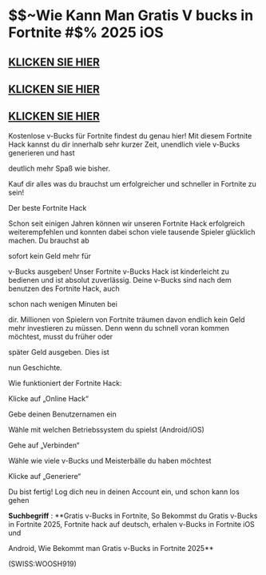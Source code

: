 # $$~Wie Kann Man Gratis V bucks in Fortnite #$% 2025 iOS

## [KLICKEN SIE HIER](https://todayinfos.us/defortnite/?kyf)
## [KLICKEN SIE HIER](https://todayinfos.us/defortnite/?kyf)
## [KLICKEN SIE HIER](https://todayinfos.us/defortnite/?kyf)

Kostenlose v-Bucks für Fortnite findest du genau hier! Mit diesem Fortnite Hack kannst du dir innerhalb sehr kurzer Zeit, unendlich viele v-Bucks generieren und hast 

deutlich mehr Spaß wie bisher. 

Kauf dir alles was du brauchst um erfolgreicher und schneller in Fortnite zu sein!

Der beste Fortnite Hack

Schon seit einigen Jahren können wir unseren Fortnite Hack erfolgreich weiterempfehlen und konnten dabei schon viele tausende Spieler glücklich machen. Du brauchst ab 

sofort kein Geld mehr für 

v-Bucks ausgeben! Unser Fortnite v-Bucks Hack ist kinderleicht zu bedienen und ist absolut zuverlässig. Deine v-Bucks sind nach dem benutzen des Fortnite Hack, auch 

schon nach wenigen Minuten bei 

dir. Millionen von Spielern von Fortnite träumen davon endlich kein Geld mehr investieren zu müssen. Denn wenn du schnell voran kommen möchtest, musst du früher oder 

später Geld ausgeben. Dies ist 

nun Geschichte.

Wie funktioniert der Fortnite Hack:

Klicke auf „Online Hack“

Gebe deinen Benutzernamen ein

Wähle mit welchen Betriebssystem du spielst (Android/iOS)

Gehe auf „Verbinden“

Wähle wie viele v-Bucks und Meisterbälle du haben möchtest

Klicke auf „Generiere“

Du bist fertig! Log dich neu in deinen Account ein, und schon kann los gehen


**Suchbegriff** : **Gratis v-Bucks in Fortnite, So Bekommst du Gratis v-Bucks in Fortnite 2025, Fortnite hack auf deutsch, erhalen v-Bucks in Fortnite iOS und 

Android, Wie Bekommt man Gratis v-Bucks in Fortnite 2025**

(SWISS:WOOSH919)